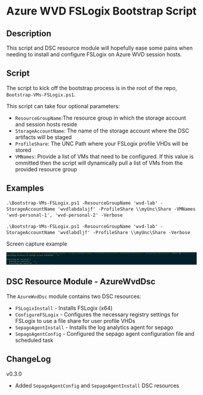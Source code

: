 # Azure WVD FSLogix Bootstrap Script

## Description

This script and DSC resource module will hopefully ease some pains when needing to install and configure FSLogix on Azure WVD session hosts.

## Script

The script to kick off the bootstrap process is in the root of the repo, `Bootstrap-VMs-FSLogix.ps1`.

This script can take four optional parameters:

* `ResourceGroupName`:The resource group in which the storage account and session hosts reside
* `StorageAccountName`: The name of the storage account where the DSC artifacts will be staged
* `ProfileShare`: The UNC Path where your FSLogix profile VHDs will be stored
* `VMNames`: Provide a list of VMs that need to be configured.  If this value is ommitted then the script will    dynamically pull a list of VMs from the provided resource group

## Examples

```
.\Bootstrap-VMs-FSLogix.ps1 -ResourceGroupName 'wvd-lab' -StorageAccountName 'wvdlabdalsjf' -ProfileShare \\myUnc\Share -VMNames 'wvd-personal-1', 'wvd-personal-2' -Verbose
```

```
.\Bootstrap-VMs-FSLogix.ps1 -ResourceGroupName 'wvd-lab' -StorageAccountName 'wvdlabdljf' -ProfileShare \\myUnc\Share -Verbose
```

Screen capture example

![](img/example1.jpg)

## DSC Resource Module - AzureWvdDsc

The `AzureWvdDsc` module contains two DSC resources:

* `FSLogixInstall` - Installs FSLogix (x64)
* `ConfigureFSLogix` - Configures the necessary registry settings for FSLogix to use a file share for user profile VHDs
* `SepagoAgentInstall` - Installs the log analytics agent for sepago
* `SepagoAgentConfig` - Configured the sepago agent configuration file and scheduled task

## ChangeLog

v0.3.0
* Added `SepagoAgentConfig` and `SepagoAgentInstall` DSC resources